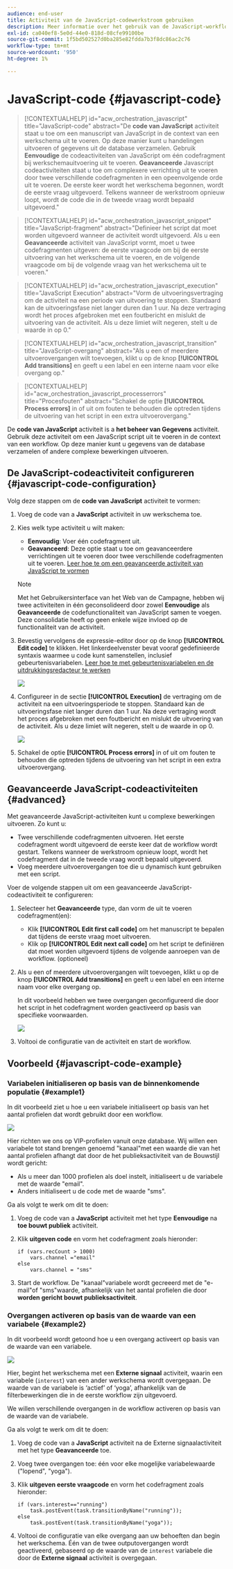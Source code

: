 ```yaml
---
audience: end-user
title: Activiteit van de JavaScript-codewerkstroom gebruiken
description: Meer informatie over het gebruik van de JavaScript-workflowactiviteit voor code
exl-id: ca040ef8-5e0d-44e0-818d-08cfe99100be
source-git-commit: 1f5bd502527d0ba285e82fdda7b3f8dc86ac2c76
workflow-type: tm+mt
source-wordcount: '950'
ht-degree: 1%

---
```


# JavaScript-code {#javascript-code}

>[!CONTEXTUALHELP]
>id="acw_orchestration_javascript"
>title="JavaScript-code"
>abstract="De **code van JavaScript** activiteit staat u toe om een manuscript van JavaScript in de context van een werkschema uit te voeren. Op deze manier kunt u handelingen uitvoeren of gegevens uit de database verzamelen. Gebruik **Eenvoudige** de codeactiviteiten van JavaScript om één codefragment bij werkschemauitvoering uit te voeren. **Geavanceerde** Javascript codeactiviteiten staat u toe om complexere verrichting uit te voeren door twee verschillende codefragmenten in een opeenvolgende orde uit te voeren. De eerste keer wordt het werkschema begonnen, wordt de eerste vraag uitgevoerd. Telkens wanneer de werkstroom opnieuw loopt, wordt de code die in de tweede vraag wordt bepaald uitgevoerd."

>[!CONTEXTUALHELP]
>id="acw_orchestration_javascript_snippet"
>title="JavaScript-fragment"
>abstract="Definieer het script dat moet worden uitgevoerd wanneer de activiteit wordt uitgevoerd. Als u een **Geavanceerde** activiteit van JavaScript vormt, moet u twee codefragmenten uitgeven: de eerste vraagcode om bij de eerste uitvoering van het werkschema uit te voeren, en de volgende vraagcode om bij de volgende vraag van het werkschema uit te voeren."

>[!CONTEXTUALHELP]
>id="acw_orchestration_javascript_execution"
>title="JavaScript Execution"
>abstract="Vorm de uitvoeringsvertraging om de activiteit na een periode van uitvoering te stoppen. Standaard kan de uitvoeringsfase niet langer duren dan 1 uur. Na deze vertraging wordt het proces afgebroken met een foutbericht en mislukt de uitvoering van de activiteit. Als u deze limiet wilt negeren, stelt u de waarde in op 0."

>[!CONTEXTUALHELP]
>id="acw_orchestration_javascript_transition"
>title="JavaScript-overgang"
>abstract="Als u een of meerdere uitvoerovergangen wilt toevoegen, klikt u op de knop **[!UICONTROL Add transitions]** en geeft u een label en een interne naam voor elke overgang op."

>[!CONTEXTUALHELP]
>id="acw_orchestration_javascript_processerrors"
>title="Procesfouten"
>abstract="Schakel de optie **[!UICONTROL Process errors]** in of uit om fouten te behouden die optreden tijdens de uitvoering van het script in een extra uitvoerovergang."

De **code van JavaScript** activiteit is a **het beheer van Gegevens** activiteit. Gebruik deze activiteit om een JavaScript script uit te voeren in de context van een workflow. Op deze manier kunt u gegevens van de database verzamelen of andere complexe bewerkingen uitvoeren.

## De JavaScript-codeactiviteit configureren {#javascript-code-configuration}

Volg deze stappen om de **code van JavaScript** activiteit te vormen:

1. Voeg de code van a **JavaScript** activiteit in uw werkschema toe.

1. Kies welk type activiteit u wilt maken:

   * **Eenvoudig**: Voer één codefragment uit.
   * **Geavanceerd**: Deze optie staat u toe om geavanceerdere verrichtingen uit te voeren door twee verschillende codefragmenten uit te voeren. [ Leer hoe te om een geavanceerde activiteit van JavaScript te vormen ](#advanced)

   >[!NOTE]
   >
   >Met het Gebruikersinterface van het Web van de Campagne, hebben wij twee activiteiten in één geconsolideerd door zowel **Eenvoudige** als **Geavanceerde** de codefunctionaliteit van JavaScript samen te voegen. Deze consolidatie heeft op geen enkele wijze invloed op de functionaliteit van de activiteit.

1. Bevestig vervolgens de expressie-editor door op de knop **[!UICONTROL Edit code]** te klikken. Het linkerdeelvenster bevat vooraf gedefinieerde syntaxis waarmee u code kunt samenstellen, inclusief gebeurtenisvariabelen. [ Leer hoe te met gebeurtenisvariabelen en de uitdrukkingsredacteur te werken ](../event-variables.md)

   ![](../assets/javascript-editor.png)

1. Configureer in de sectie **[!UICONTROL Execution]** de vertraging om de activiteit na een uitvoeringsperiode te stoppen. Standaard kan de uitvoeringsfase niet langer duren dan 1 uur. Na deze vertraging wordt het proces afgebroken met een foutbericht en mislukt de uitvoering van de activiteit. Als u deze limiet wilt negeren, stelt u de waarde in op 0.

   ![](../assets/javascript-config.png)

1. Schakel de optie **[!UICONTROL Process errors]** in of uit om fouten te behouden die optreden tijdens de uitvoering van het script in een extra uitvoerovergang.

## Geavanceerde JavaScript-codeactiviteiten {#advanced}

Met geavanceerde JavaScript-activiteiten kunt u complexe bewerkingen uitvoeren. Zo kunt u:

* Twee verschillende codefragmenten uitvoeren. Het eerste codefragment wordt uitgevoerd de eerste keer dat de workflow wordt gestart. Telkens wanneer de werkstroom opnieuw loopt, wordt het codefragment dat in de tweede vraag wordt bepaald uitgevoerd.
* Voeg meerdere uitvoerovergangen toe die u dynamisch kunt gebruiken met een script.

Voer de volgende stappen uit om een geavanceerde JavaScript-codeactiviteit te configureren:

1. Selecteer het **Geavanceerde** type, dan vorm de uit te voeren codefragment(en):

   * Klik **[!UICONTROL Edit first call code]** om het manuscript te bepalen dat tijdens de eerste vraag moet uitvoeren.
   * Klik op **[!UICONTROL Edit next call code]** om het script te definiëren dat moet worden uitgevoerd tijdens de volgende aanroepen van de workflow. (optioneel)

1. Als u een of meerdere uitvoerovergangen wilt toevoegen, klikt u op de knop **[!UICONTROL Add transitions]** en geeft u een label en een interne naam voor elke overgang op.

   In dit voorbeeld hebben we twee overgangen geconfigureerd die door het script in het codefragment worden geactiveerd op basis van specifieke voorwaarden.

   ![](../assets/javascript-transitions.png)

1. Voltooi de configuratie van de activiteit en start de workflow.

## Voorbeeld {#javascript-code-example}

### Variabelen initialiseren op basis van de binnenkomende populatie {#example1}

In dit voorbeeld ziet u hoe u een variabele initialiseert op basis van het aantal profielen dat wordt gebruikt door een workflow.

![](../assets/javascript-example1.png)

Hier richten we ons op VIP-profielen vanuit onze database. Wij willen een variabele tot stand brengen genoemd &quot;kanaal&quot;met een waarde die van het aantal profielen afhangt dat door de het publieksactiviteit van de Bouwstijl wordt gericht:

* Als u meer dan 1000 profielen als doel instelt, initialiseert u de variabele met de waarde &quot;email&quot;.
* Anders initialiseert u de code met de waarde &quot;sms&quot;.

Ga als volgt te werk om dit te doen:

1. Voeg de code van a **JavaScript** activiteit met het type **Eenvoudige** na **toe bouwt publiek** activiteit.

1. Klik **uitgeven code** en vorm het codefragment zoals hieronder:

   ```
   if (vars.recCount > 1000)
       vars.channel ="email"
   else
       vars.channel = "sms"
   ```

1. Start de workflow. De &quot;kanaal&quot;variabele wordt gecreeerd met de &quot;e-mail&quot;of &quot;sms&quot;waarde, afhankelijk van het aantal profielen die door **worden gericht bouwt publieksactiviteit**.

### Overgangen activeren op basis van de waarde van een variabele {#example2}

In dit voorbeeld wordt getoond hoe u een overgang activeert op basis van de waarde van een variabele.

![](../assets/javascript-example2-transitions.png)

Hier, begint het werkschema met een **Externe signaal** activiteit, waarin een variabele (`interest`) van een ander werkschema wordt overgegaan. De waarde van de variabele is ‘actief’ of ‘yoga’, afhankelijk van de filterbewerkingen die in de eerste workflow zijn uitgevoerd.

We willen verschillende overgangen in de workflow activeren op basis van de waarde van de variabele.

Ga als volgt te werk om dit te doen:

1. Voeg de code van a **JavaScript** activiteit na de Externe signaalactiviteit met het type **Geavanceerde** toe.

1. Voeg twee overgangen toe: één voor elke mogelijke variabelewaarde (&quot;lopend&quot;, &quot;yoga&quot;).

1. Klik **uitgeven eerste vraagcode** en vorm het codefragment zoals hieronder:

   ```
   if (vars.interest=="running")
       task.postEvent(task.transitionByName("running"));
   else
       task.postEvent(task.transitionByName("yoga"));
   ```

1. Voltooi de configuratie van elke overgang aan uw behoeften dan begin het werkschema. Één van de twee outputovergangen wordt geactiveerd, gebaseerd op de waarde van de `interest` variabele die door de **Externe signaal** activiteit is overgegaan.

